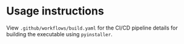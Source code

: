 # Usage instructions

View `.github/workflows/build.yaml` for the CI/CD pipeline details for building the executable using `pyinstaller`.